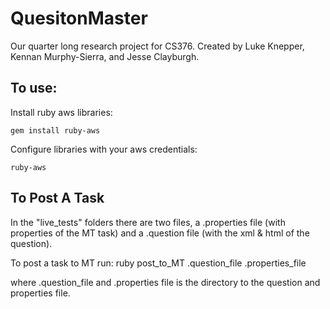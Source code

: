 QuesitonMaster
==============
Our quarter long research project for CS376. Created by Luke Knepper, Kennan Murphy-Sierra, and Jesse Clayburgh.

To use:
--------

Install ruby aws libraries:

	gem install ruby-aws

Configure libraries with your aws credentials:

	ruby-aws

To Post A Task
---------------
In the "live_tests" folders there are two files, a .properties file (with properties of the MT task) and a .question file (with the xml & html of the question).

To post a task to MT run:
	ruby post_to_MT .question_file .properties_file

where .question_file and .properties file is the directory to the question and properties file.
